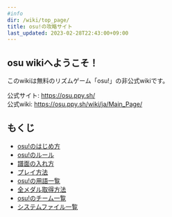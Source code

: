 ```yaml
---
#info
dir: /wiki/top_page/
title: osu!の攻略サイト
last_updated: 2023-02-28T22:43:00+09:00
---
```


## osu wikiへようこそ！
このwikiは無料のリズムゲーム「osu!」の非公式wikiです。

公式サイト: https://osu.ppy.sh/ \
公式wiki: https://osu.ppy.sh/wiki/ja/Main_Page/

## もくじ
- [osu!のはじめ方](/wiki/how_to/start_osu/)
- [osu!のルール](/wiki/rules/)
- [譜面の入れ方](/wiki/how_to/import_beatmap/)
- [プレイ方法](/wiki/how_to/play_gamemodes/)
- [osu!の用語一覧](/wiki/terms/)
- [全メダル取得方法](/wiki/how_to/get_medals/)
- [osu!のチーム一覧](/wiki/teams/)
- [システムファイル一覧](/wiki/system_files/)
